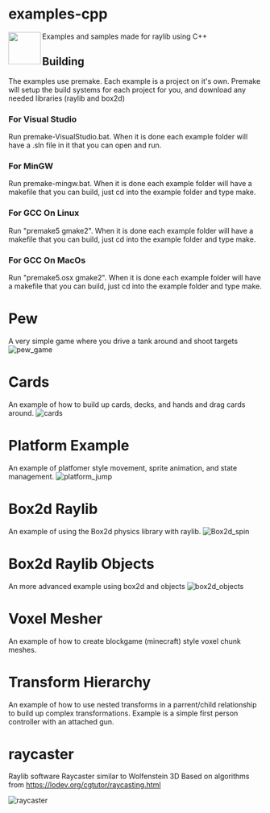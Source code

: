 # examples-cpp
<img align="left" src="https://github.com/raysan5/raylib/raw/master/logo/raylib_logo_animation.gif" width="64">
Examples and samples made for raylib using C++

## Building
The examples use premake. Each example is a project on it's own. Premake will setup the build systems for each project for you, and download any needed libraries (raylib and box2d)

### For Visual Studio
Run premake-VisualStudio.bat. When it is done each example folder will have a .sln file in it that you can open and run.

### For MinGW
Run premake-mingw.bat. When it is done each example folder will have a makefile that you can build, just cd into the example folder and type make.

### For GCC On Linux
Run "premake5 gmake2". When it is done each example folder will have a makefile that you can build, just cd into the example folder and type make.

### For GCC On MacOs
Run "premake5.osx gmake2". When it is done each example folder will have a makefile that you can build, just cd into the example folder and type make.

# Pew
A very simple game where you drive a tank around and shoot targets
![pew_game](https://user-images.githubusercontent.com/322174/138608560-47de649e-7316-42f3-a4f5-c8ba59ef8b98.gif)

# Cards
An example of how to build up cards, decks, and hands and drag cards around.
![cards](https://user-images.githubusercontent.com/322174/138608557-5b1dfeb3-33a3-409c-8635-0dac7f7cdf36.gif)

# Platform Example
An example of platfomer style movement, sprite animation, and state management.
![platform_jump](https://user-images.githubusercontent.com/322174/147867102-ce62fbbd-2f2a-4ccd-8d44-9f49450b9df5.gif)

# Box2d Raylib
An example of using the Box2d physics library with raylib.
![Box2d_spin](https://user-images.githubusercontent.com/322174/155644898-4667f4e6-894c-4ae0-90bd-485c503fe2a6.gif)

# Box2d Raylib Objects
An more advanced example using box2d and objects
![box2d_objects](https://user-images.githubusercontent.com/322174/155657154-b13f5fa7-2f18-43ce-a647-deb2cebff826.gif)

# Voxel Mesher
An example of how to create blockgame (minecraft) style voxel chunk meshes.

# Transform Hierarchy
An example of how to use nested transforms in a parrent/child relationship to build up complex transformations. Example is a simple first person controller with an attached gun.

# raycaster
Raylib software Raycaster similar to Wolfenstein 3D
	Based on algorithms from https://lodev.org/cgtutor/raycasting.html

![raycaster](https://user-images.githubusercontent.com/322174/203472549-2918ff06-0cb9-492d-bb8a-85fce61bc108.gif)

